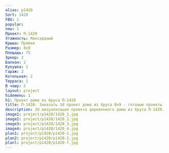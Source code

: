 ```yaml
---
alias: p1420
Sort: 1420
FBX: 1
popular: 
new: 1
Проект: П-1420
Этажность: Мансардный
Крыша: Прямая
Размер: 8х9
Площадь: 75
Эркер: 2
Балкон: 2
Кукушка: 1
Гараж: 2
Котельная: 2
Терраса: 1
В чашу: 2
layout: project
hidemenu: 1
h1: Проект дома из бруса П-1420
title: П-1420. Заказать 3d проект дома из бруса 8х9 - готовые проекты
description: 3d визуализация проекта деревянного дома из бруса П-1420. Площадь 75 м2, размер 8х9. Вы можете внести любые изменения в проект.
image1: project/p1420/1420_1.jpg
image2: project/p1420/1420_2.jpg
image3: project/p1420/1420_3.jpg
image4: project/p1420/1420_4.jpg
plan1: project/p1420/p1420-1.jpg
plan2: project/p1420/p1420-2.jpg
planl: project/p1420/p1420-f.jpg
---
```

